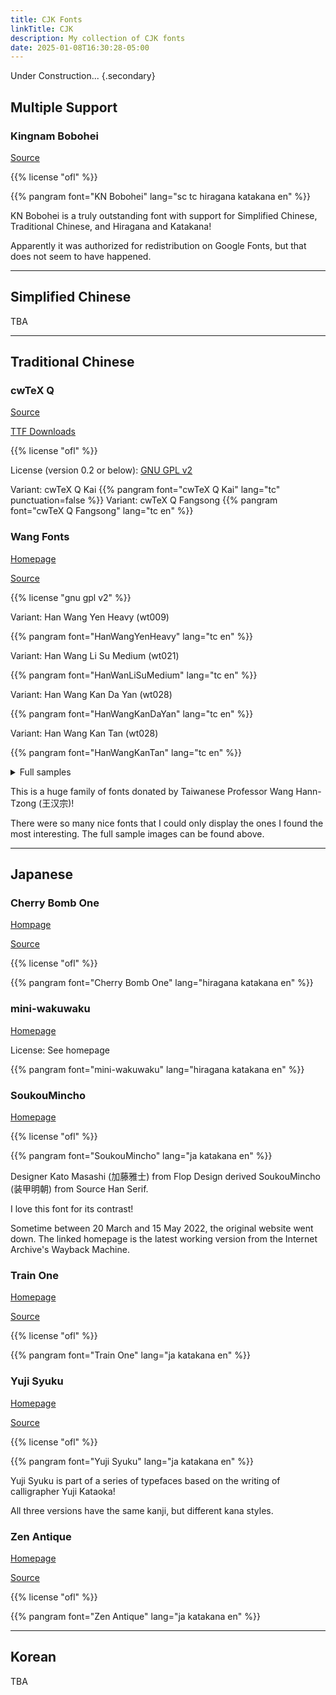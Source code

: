 ```yaml
---
title: CJK Fonts
linkTitle: CJK
description: My collection of CJK fonts
date: 2025-01-08T16:30:28-05:00
---
```


Under Construction...
{.secondary}

<section>

## Multiple Support

### Kingnam Bobohei

[Source](https://github.com/maoken-fonts/KNBobohei)

{{% license "ofl" %}}

{{% pangram font="KN Bobohei" lang="sc tc hiragana katakana en" %}}

KN Bobohei is a truly outstanding font with support for Simplified Chinese,
Traditional Chinese, and Hiragana and Katakana!

Apparently it was authorized for redistribution on Google Fonts, but that does not
seem to have happened.

</section>
<hr />
<section>

## Simplified Chinese

TBA

</section>
<hr />
<section>

## Traditional Chinese

### cwTeX Q

[Source](https://github.com/l10n-tw/cwtex-q-fonts)

[TTF Downloads](https://github.com/l10n-tw/cwtex-q-fonts-TTFs)

{{% license "ofl" %}}

License (version 0.2 or below): [GNU GPL v2](http://www.gnu.org/licenses/old-licenses/gpl-2.0.html)

<span class="primary">Variant</span>: cwTeX Q Kai
{{% pangram font="cwTeX Q Kai" lang="tc" punctuation=false %}}
<span class="primary">Variant</span>: cwTeX Q Fangsong
{{% pangram font="cwTeX Q Fangsong" lang="tc en" %}}

### Wang Fonts

[Homepage](https://code.google.com/archive/p/wangfonts)

[Source](https://code.google.com/archive/p/wangfonts/source/default/source)

{{% license "gnu gpl v2" %}}

<span class="primary">Variant</span>: Han Wang Yen Heavy (wt009)

{{% pangram font="HanWangYenHeavy" lang="tc en" %}}

<span class="primary">Variant</span>: Han Wang Li Su Medium (wt021)

{{% pangram font="HanWanLiSuMedium" lang="tc en" %}}

<span class="primary">Variant</span>: Han Wang Kan Da Yan (wt028)

{{% pangram font="HanWangKanDaYan" lang="tc en" %}}

<span class="primary">Variant</span>: Han Wang Kan Tan (wt028)

{{% pangram font="HanWangKanTan" lang="tc en" %}}

<details><summary>Full samples</summary>
{{< images.inline >}}
    {{ with .Page.Resources.Get "samples/wt-1.png" }}
        <img src="{{ .RelPermalink }}" alt="Sample 1 of Wang Fonts">
    {{ end }}
    {{ with .Page.Resources.Get "samples/wt-2.webp" }}
        <img src="{{ .RelPermalink }}" alt="Sample 2 of Wang Fonts">
    {{ end }}
{{< /images.inline >}}
</details>

This is a huge family of fonts donated by Taiwanese Professor Wang Hann-Tzong (王汉宗)!

There were so many nice fonts that I could only display the ones I found the most
interesting. The full sample images can be found above.

</section>
<hr />
<section>

## Japanese

### Cherry Bomb One

[Hompage](https://fonts.google.com/specimen/Cherry+Bomb+One)

[Source](https://github.com/satsuyako/CherryBomb)

{{% license "ofl" %}}

{{% pangram font="Cherry Bomb One" lang="hiragana katakana en" %}}

### mini-wakuwaku

[Homepage](http://mini-design.jp/font/mini-wakuwaku.html)

License: See homepage

{{% pangram font="mini-wakuwaku" lang="hiragana katakana en" %}}

### SoukouMincho

[Homepage](https://web.archive.org/web/20220320201742/https://flopdesign.com/blog/font/5228)

{{% license "ofl" %}}

{{% pangram font="SoukouMincho" lang="ja katakana en" %}}

Designer Kato Masashi (加藤雅士) from Flop Design derived SoukouMincho (装甲明朝)
from Source Han Serif.

I love this font for its contrast!

Sometime between 20 March and 15 May 2022, the original website went down. The linked
homepage is the latest working version from the Internet Archive's Wayback Machine.

### Train One

[Homepage](https://fonts.google.com/specimen/Train+One)

[Source](https://github.com/fontworks-fonts/Train)

{{% license "ofl" %}}

{{% pangram font="Train One" lang="ja katakana en" %}}

### Yuji Syuku

[Homepage](https://fonts.google.com/specimen/Yuji+Syuku)

[Source](https://github.com/Kinutafontfactory/Yuji)

{{% license "ofl" %}}

{{% pangram font="Yuji Syuku" lang="ja katakana en" %}}

Yuji Syuku is part of a series of typefaces based on the writing of calligrapher
Yuji Kataoka!

All three versions have the same kanji, but different kana styles.

### Zen Antique

[Homepage](https://fonts.google.com/specimen/Zen+Antique)

[Source](https://github.com/googlefonts/zen-antique)

{{% license "ofl" %}}

{{% pangram font="Zen Antique" lang="ja katakana en" %}}

</section>
<hr />
<section>

## Korean

TBA

</section>
